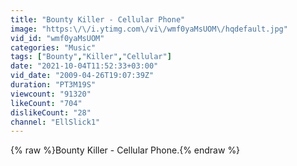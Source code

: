 ```yaml
---
title: "Bounty Killer - Cellular Phone"
image: "https:\/\/i.ytimg.com\/vi\/wmf0yaMsUOM\/hqdefault.jpg"
vid_id: "wmf0yaMsUOM"
categories: "Music"
tags: ["Bounty","Killer","Cellular"]
date: "2021-10-04T11:52:33+03:00"
vid_date: "2009-04-26T19:07:39Z"
duration: "PT3M19S"
viewcount: "91320"
likeCount: "704"
dislikeCount: "28"
channel: "EllSlick1"
---
```

{% raw %}Bounty Killer - Cellular Phone.{% endraw %}
